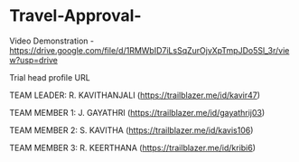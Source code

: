 # Travel-Approval- 


Video Demonstration - https://drive.google.com/file/d/1RMWbID7iLsSqZurOjvXpTmpJDo5Sl_3r/view?usp=drive 


Trial head profile URL


TEAM LEADER: R. KAVITHANJALI (https://trailblazer.me/id/kavir47)


TEAM MEMBER 1: J. GAYATHRI (https://trailblazer.me/id/gayathrij03)


TEAM MEMBER 2: S. KAVITHA (https://trailblazer.me/id/kavis106)


TEAM MEMBER 3: R. KEERTHANA (https://trailblazer.me/id/kribi6)


